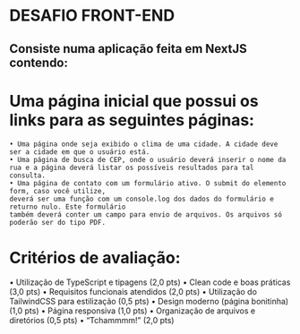 # DESAFIO FRONT-END

## Consiste numa aplicação feita em NextJS contendo:

# Uma página inicial que possui os links para as seguintes páginas:

    • Uma página onde seja exibido o clima de uma cidade. A cidade deve ser a cidade em que o usuário está.
    • Uma página de busca de CEP, onde o usuário deverá inserir o nome da rua e a página deverá listar os possíveis resultados para tal consulta.
    • Uma página de contato com um formulário ativo. O submit do elemento form, caso você utilize,
    deverá ser uma função com um console.log dos dados do formulário e returno nulo. Este formulário
    também deverá conter um campo para envio de arquivos. Os arquivos só poderão ser do tipo PDF.

# Critérios de avaliação:

• Utilização de TypeScript e tipagens (2,0 pts)
• Clean code e boas práticas (3,0 pts)
• Requisitos funcionais atendidos (2,0 pts)
• Utilização do TailwindCSS para estilização (0,5 pts)
• Design moderno (página bonitinha) (1,0 pts)
• Página responsiva (1,0 pts)
• Organização de arquivos e diretórios (0,5 pts)
• “Tchammmm!” (2,0 pts)
